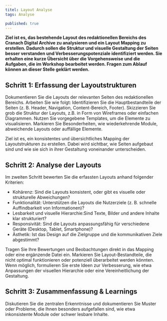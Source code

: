 ```yaml
---
titel: Layout Analyse
tags: Analyse

published: true
---
```





**Ziel ist es, das bestehende Layout des redaktionellen Bereichs des Cranach Digital Archive zu analysieren und ein Layout Mapping zu erstellen. Dadurch sollen die Struktur und visuelle Gestaltung der Seiten besser verstanden und Verbesserungspotenziale identifiziert werden. Sie erhalten eine kurze Übersicht über die Vorgehensweise und die Aufgaben, die im Workshop bearbeitet werden. Fragen zum Ablauf können an dieser Stelle geklärt werden.**



<div class="is-medium">

## Schritt 1: Erfassung der Layoutstrukturen

Dokumentieren Sie die Layouts der relevanten Seiten des redaktionellen Bereichs. Arbeiten Sie wie folgt:
Identifizieren Sie die Hauptbestandteile der Seiten (z. B. Header, Navigation, Content-Bereich, Footer).
Skizzieren Sie grob die Struktur der Layouts, z.B. in Form von Wireframes oder einfachen Diagrammen. Nutzen Sie vorgegebene Templates, um die Elemente zu visualisieren. Markieren Sie Besonderheiten, wie wiederkehrende Module, abweichende Layouts oder auffällige Elemente.

Ziel ist es, ein konsistentes und übersichtliches Mapping der Layoutstrukturen zu erstellen. Dabei wird sichtbar, wie Seiten aufgebaut sind und wie sie sich in ihrer Gestaltung voneinander unterscheiden.


## Schritt 2: Analyse der Layouts

Im zweiten Schritt bewerten Sie die erfassten Layouts anhand folgender Kriterien:
- Kohärenz: Sind die Layouts konsistent, oder gibt es visuelle oder strukturelle Abweichungen?
- Funktionalität: Unterstützen die Layouts die Nutzerziele (z. B. schnelle Auffindbarkeit von Informationen)?
- Lesbarkeit und visuelle Hierarchie:Sind Texte, Bilder und andere Inhalte klar strukturiert?
- Responsivität: Sind die Layouts anpassungsfähig für verschiedene Geräte (Desktop, Tablet, Smartphone)?
- Ästhetik: Ist das Design auf die Zielgruppe und die kommunikativen Ziele abgestimmt?

Tragen Sie Ihre Bewertungen und Beobachtungen direkt in das Mapping oder eine ergänzende Datei ein. Markieren Sie Layout-Bestandteile, die nicht optimal funktionieren oder potenziell überarbeitet werden könnten. Wenn möglich, formulieren Sie erste Ideen zur Verbesserung, wie etwa Anpassungen der visuellen Hierarchie oder eine Vereinheitlichung der Gestaltung.


## Schritt 3: Zusammenfassung & Learnings

Diskutieren Sie die zentralen Erkenntnisse und dokumentieren Sie Muster oder Probleme, die Ihnen besonders aufgefallen sind, wie etwa inkonsistente Module oder schwer lesbare Inhalte.


</div>